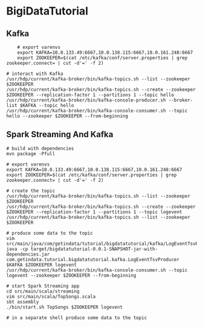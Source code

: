 BigiDataTutorial
=======
	
Kafka
-----

        # export varenvs
        export KAFKA=10.0.133.49:6667,10.0.138.115:6667,10.0.161.248:6667
        export ZOOKEEPER=$(cat /etc/kafka/conf/server.properties | grep zookeeper.connect= | cut -d'=' -f 2)

	# interact with Kafka
	/usr/hdp/current/kafka-broker/bin/kafka-topics.sh --list --zookeeper $ZOOKEEPER
	/usr/hdp/current/kafka-broker/bin/kafka-topics.sh --create --zookeeper $ZOOKEEPER --replication-factor 1 --partitions 1 --topic hello
	/usr/hdp/current/kafka-broker/bin/kafka-console-producer.sh --broker-list $KAFKA --topic hello
	/usr/hdp/current/kafka-broker/bin/kafka-console-consumer.sh --topic hello --zookeeper $ZOOKEEPER --from-beginning


Spark Streaming And Kafka
-------------------------

	# build with dependencies
	mvn package -Pfull

	# export varenvs
	export KAFKA=10.0.133.49:6667,10.0.138.115:6667,10.0.161.248:6667
	export ZOOKEEPER=$(cat /etc/kafka/conf/server.properties | grep zookeeper.connect= | cut -d'=' -f 2)

	# create the topic
	/usr/hdp/current/kafka-broker/bin/kafka-topics.sh --list --zookeeper $ZOOKEEPER
	/usr/hdp/current/kafka-broker/bin/kafka-topics.sh --create --zookeeper $ZOOKEEPER --replication-factor 1 --partitions 1 --topic logevent
	/usr/hdp/current/kafka-broker/bin/kafka-topics.sh --list --zookeeper $ZOOKEEPER

	# produce some data to the topic
	vim src/main/java/com/getindata/tutorial/bigdatatutorial/kafka/LogEventTsvProducer.java
	java -cp target/bigdatatutorial-0.0.1-SNAPSHOT-jar-with-dependencies.jar  com.getindata.tutorial.bigdatatutorial.kafka.LogEventTsvProducer $KAFKA $ZOOKEEPER logevent
	/usr/hdp/current/kafka-broker/bin/kafka-console-consumer.sh --topic logevent --zookeeper $ZOOKEEPER --from-beginning

	# start Spark Streaming app
	cd src/main/scala/streaming
	vim src/main/scala/TopSongs.scala
	sbt assembly
	./bin/start.sh TopSongs $ZOOKEEPER logevent

	# in a separate shell produce some data to the topic
